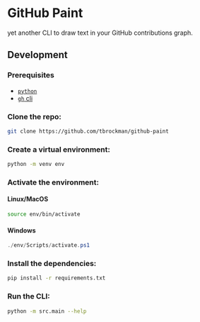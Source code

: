 # GitHub Paint
yet another CLI to draw text in your GitHub contributions graph.

## Development

### Prerequisites

* [`python`](https://www.python.org/downloads/)
* [`gh` cli](https://cli.github.com/)

### Clone the repo:

```bash
git clone https://github.com/tbrockman/github-paint
```

### Create a virtual environment:
```bash
python -m venv env
```

### Activate the environment:

#### Linux/MacOS
```bash
source env/bin/activate
```

#### Windows
```powershell
./env/Scripts/activate.ps1
```

### Install the dependencies:

```bash
pip install -r requirements.txt
```

### Run the CLI:

```bash
python -m src.main --help
```
